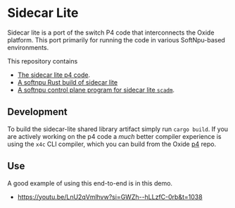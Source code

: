 # Sidecar Lite

Sidecar lite is a port of the switch P4 code that interconnects the Oxide
platform. This port primarily for running the code in various SoftNpu-based
environments.

This repository contains

- [The sidecar lite p4 code](p4).
- [A softnpu Rust build of sidecar lite](softnpu)
- [A softnpu control plane program for sidecar lite `scadm`](scadm).

## Development

To build the sidecar-lite shared library artifact simply run `cargo build`. If
you are actively working on the p4 code a _much_ better compiler experience is
using the `x4c` CLI compiler, which you can build from the Oxide
[p4](https://github.com/oxidecomputer/p4) repo.

## Use

A good example of using this end-to-end is in this demo.
- https://youtu.be/LnU2qVmlhvw?si=GWZh--hLLzfC-0rb&t=1038
